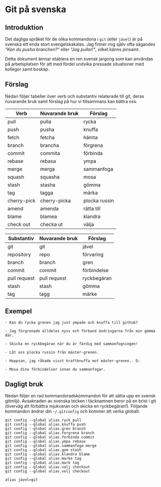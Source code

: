 # Git på svenska

## Introduktion

Det dagliga språket för de olika kommandona i `git` (eller `jävel`) är
på svenska ett enda stort svengelskakalas. Jag finner mig själv ofta
sägandes _"Kan du pusha branchen?"_ eller _"Jag pullar!"_, vilket
känns pinsamt.

Detta dokument ämnar etablera en ren svensk jargong som kan användas
på arbetsplatsen för att med fördel undvika pressade situationer med
kollegor samt boskap.

## Förslag

Nedan följer tabeller över verb och substantiv relaterade till git,
deras nuvarande bruk samt förslag på hur vi tillsammans kan bättra
oss.

| Verb        | Nuvarande bruk | Förslag       |
|-------------|----------------|---------------|
| pull        | pulla          | rycka         |
| push        | pusha          | knuffa        |
| fetch       | fetcha         | hämta         |
| branch      | brancha        | förgrena      |
| commit      | commita        | förbinda      |
| rebase      | rebasa         | ympa          |
| merge       | merga          | sammanfoga    |
| squash      | squasha        | mosa          |
| stash       | stasha         | gömma         |
| tag         | tagga          | märka         |
| cherry-pick | cherry-picka   | plocka russin |
| amend       | amenda         | rätta till    |
| blame       | blamea         | klandra       |
| check out   | checka ut      | välja         |

| Substantiv   | Nuvarande bruk | Förslag     |
|--------------|----------------|-------------|
| git          | git            | jävel       |
| repository   | repo           | förvaring   |
| branch       | branch         | gren        |
| commit       | commit         | förbindelse |
| pull request | pull request   | ryckbegäran |
| stash        | stash          | gömma       |
| tag          | tagg           | märke       |

## Exempel

    - Kan du rycka grenen jag just ympade och knuffa till github?

    - Jag förgrenade alldeles nyss och förband ändringarna från min gömma där.

    - Skicka en ryckbegäran när du är färdig med sammanfogningen!

    - Låt oss plocka russin från mäster-grenen.
    
    - Hoppsan, jag råkade visst kraftknuffa mot mäster-grenen.. D:

    - Mosa dina förbindelser innan du sammanfogar.

## Dagligt bruk

Nedan följer en rad kommandoradskommandon för att sätta upp en svensk
gitmiljö. Avsaknaden av svenska tecken i täcknamnen beror på en brist i git
(överväg att förbättra mjukvaran och skicka en ryckbegäran!). Följande
kommandon ändrar din `~/.gitconfig` och kommer att verka globalt.

    git config --global alias.ryck pull
    git config --global alias.knuffa push
    git config --global alias.gren branch
    git config --global alias.forgrena branch
    git config --global alias.forbinda commit
    git config --global alias.ympa rebase
    git config --global alias.sammanfoga merge
    git config --global alias.gom stash
    git config --global alias.klandra blame
    git config --global alias.marke tag
    git config --global alias.mark tag
    git config --global alias.valj checkout
    git config --global alias.velj checkout

    alias jävel=git
